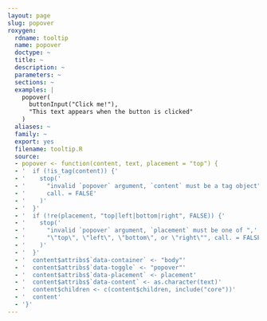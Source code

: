 ```yaml
---
layout: page
slug: popover
roxygen:
  rdname: tooltip
  name: popover
  doctype: ~
  title: ~
  description: ~
  parameters: ~
  sections: ~
  examples: |
    popover(
      buttonInput("Click me!"),
      "This text appears when the button is clicked"
    )
  aliases: ~
  family: ~
  export: yes
  filename: tooltip.R
  source:
  - popover <- function(content, text, placement = "top") {
  - '  if (!is_tag(content)) {'
  - '    stop('
  - '      "invalid `popover` argument, `content` must be a tag object",'
  - '      call. = FALSE'
  - '    )'
  - '  }'
  - '  if (!re(placement, "top|left|bottom|right", FALSE)) {'
  - '    stop('
  - '      "invalid `popover` argument, `placement` must be one of ",'
  - '      "\"top\", \"left\", \"bottom\", or \"right\"", call. = FALSE'
  - '    )'
  - '  }'
  - '  content$attribs$`data-container` <- "body"'
  - '  content$attribs$`data-toggle` <- "popover"'
  - '  content$attribs$`data-placement` <- placement'
  - '  content$attribs$`data-content` <- as.character(text)'
  - '  content$children <- c(content$children, include("core"))'
  - '  content'
  - '}'
---
```

